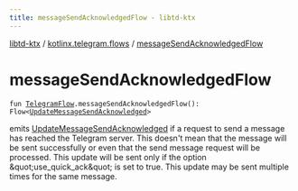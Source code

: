 ```yaml
---
title: messageSendAcknowledgedFlow - libtd-ktx
---
```


[libtd-ktx](../index.html) / [kotlinx.telegram.flows](index.html) / [messageSendAcknowledgedFlow](./message-send-acknowledged-flow.html)

# messageSendAcknowledgedFlow

`fun `[`TelegramFlow`](../kotlinx.telegram.core/-telegram-flow/index.html)`.messageSendAcknowledgedFlow(): Flow<`[`UpdateMessageSendAcknowledged`](https://tdlibx.github.io/td/docs/org/drinkless/td/libcore/telegram/TdApi.UpdateMessageSendAcknowledged.html)`>`

emits [UpdateMessageSendAcknowledged](https://tdlibx.github.io/td/docs/org/drinkless/td/libcore/telegram/TdApi.UpdateMessageSendAcknowledged.html) if a request to send a message has reached the Telegram
server. This doesn't mean that the message will be sent successfully or even that the send message
request will be processed. This update will be sent only if the option &amp;quot;use_quick_ack&amp;quot; is
set to true. This update may be sent multiple times for the same message.

